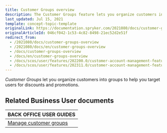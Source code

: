 ```yaml
---
title: Customer Groups overview
description: The Customer Groups feature lets you organize customers into groups to help you target users for discounts and promotions.
last_updated: Jul 15, 2021
template: concept-topic-template
originalLink: https://documentation.spryker.com/2021080/docs/customer-groups-overview
originalArticleId: 046cf042-1c53-4c82-8498-21ec52d2e51f
redirect_from:
  - /2021080/docs/customer-groups-overview
  - /2021080/docs/en/customer-groups-overview
  - /docs/customer-groups-overview
  - /docs/en/customer-groups-overview
  - /docs/scos/user/features/202200.0/customer-account-management-feature-overview/customer-groups-overview.html
  - /docs/scos/user/features/202311.0/customer-account-management-feature-overview/customer-groups-overview.html
---
```


*Customer Groups* let you organize customers into groups to help you target users for discounts and promotions.

## Related Business User documents

|BACK OFFICE USER GUIDES|
|---|
| [Manage customer groups](/docs/pbc/all/customer-relationship-management/{{page.version}}/base-shop/manage-in-the-back-office/manage-customer-groups.html)   |
